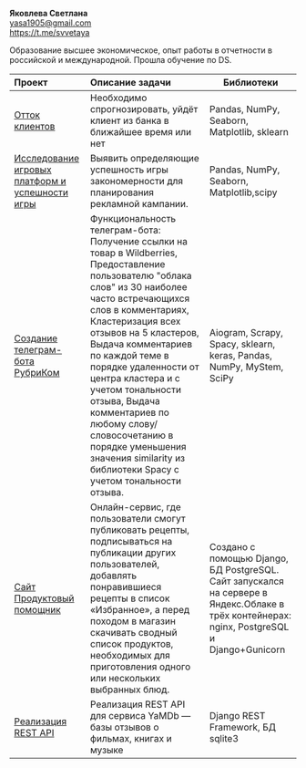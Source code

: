 **Яковлева Светлана**  
<yasa1905@gmail.com>  
https://t.me/svvetaya

Образование высшее экономическое, опыт работы в отчетности в российской и международной. Прошла обучение по DS.
 

<!--[Яндекс.Практикум Data Scientist (учебный опыт)]( https://practicum.yandex.ru/data-scientist/ "Яндекс.Практикум Data Scientist (учебный опыт)") 2021-н.в.
-->
|  Проект |  Описание задачи | Библиотеки | 
| :--------------------------- | :--------------------------- | --------------------- |
| [Отток клиентов](https://github.com/SvetlanaY/customer_churn "Отток клиентов")| Необходимо спрогнозировать, уйдёт клиент из банка в ближайшее время или нет | Pandas, NumPy, Seaborn, Matplotlib, sklearn |
| [Исследование игровых платформ и успешности игры]( https://github.com/SvetlanaY/gaming_platforms "Исследование игровых платформ и успешности игры")| Выявить определяющие успешность игры закономерности для планирования рекламной кампании. | Pandas, NumPy, Seaborn, Matplotlib,scipy |
| [Создание телеграм-бота РубриКом ](https://github.com/SvetlanaY/Wildberries_bot/tree/master "Проект по созданию телеграм-бота РубриКом ")| Функциональность телеграм-бота: Получение ссылки на товар в Wildberries, Предоставление пользователю "облака слов" из 30 наиболее часто встречающихся слов в комментариях, Кластеризация всех отзывов на 5 кластеров, Выдача комментариев по каждой теме в порядке удаленности от центра кластера и с учетом тональности отзыва, Выдача комментариев по любому слову/словосочетанию в порядке уменьшения значения similarity из библиотеки Spacy с учетом тональности отзыва. | Aiogram, Scrapy, Spacy, sklearn, keras, Pandas, NumPy, MyStem, SciPy |
| [Сайт Продуктовый помощник](https://github.com/SvetlanaY/foodgram-project "Сайт Продуктовый помощник")| Онлайн-сервис, где пользователи смогут публиковать рецепты, подписываться на публикации других пользователей, добавлять понравившиеся рецепты в список «Избранное», а перед походом в магазин скачивать сводный список продуктов, необходимых для приготовления одного или нескольких выбранных блюд. | Создано с помощью Django, БД PostgreSQL. Сайт запускался на сервере в Яндекс.Облаке в трёх контейнерах: nginx, PostgreSQL и Django+Gunicorn |
| [Реализация REST API]( https://github.com/SvetlanaY/api_yamdb "Реализация REST API")| Реализация REST API для сервиса YaMDb — базы отзывов о фильмах, книгах и музыке |  Django REST Framework, БД sqlite3 |


<!--
[Elbrus Bootcamp Data Scientist (учебный опыт)]( https://datascience.elbrusboot.camp/ "Elbrus Bootcamp (учебный опыт)") 2021 год
|  Проект |  Описание задачи | Библиотеки | 
| :--------------------------- | :--------------------------- | --------------------- |



[Яндекс.Практикум Python-разработчик (учебный опыт)]( https://praktikum.yandex.ru/profile/backend-developer// "Яндекс.Практикум Python (учебный опыт)") 2020 год
|  Проект |  Описание задачи | Библиотеки | 
| :--------------------------- | :--------------------------- | --------------------- |-->


<!--
**SvetlanaY/SvetlanaY** is a ✨ _special_ ✨ repository because its `README.md` (this file) appears on your GitHub profile.

Here are some ideas to get you started:

- 🔭 I’m currently working on ...
- 🌱 I’m currently learning ...
- 👯 I’m looking to collaborate on ...
- 🤔 I’m looking for help with ...
- 💬 Ask me about ...
- 📫 How to reach me: ...
- 😄 Pronouns: ...
- ⚡ Fun fact: ...
-->

